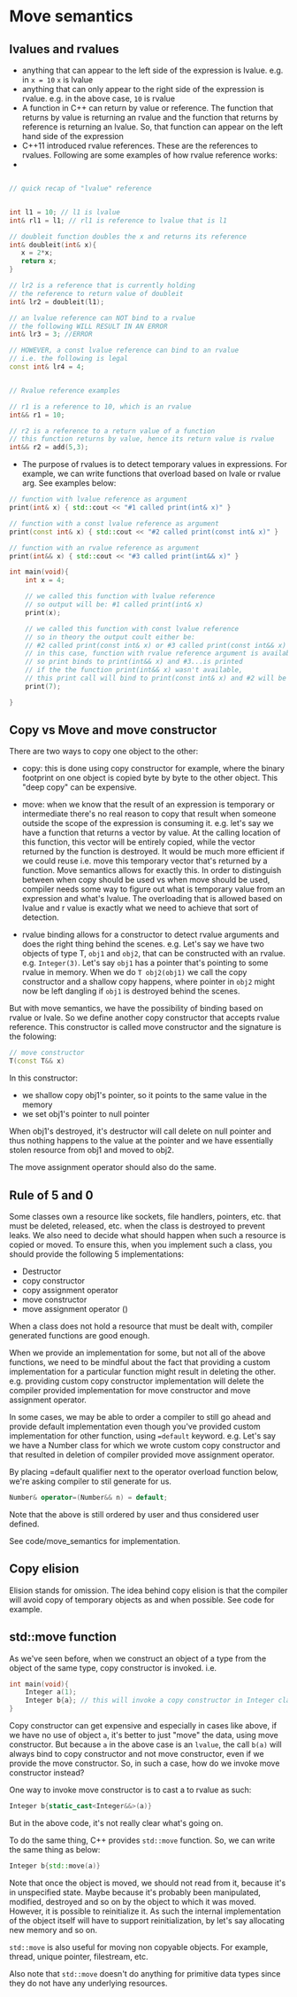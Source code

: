 # Move semantics

## lvalues and rvalues

- anything that can appear to the left side of the expression is lvalue. e.g. in `x = 10` `x` is lvalue
- anything that can only appear to the right side of the expression is rvalue. e.g. in the above case, `10` is rvalue
- A function in C++ can return by value or reference. The function that returns by value is returning an rvalue and the function that returns by reference is returning an lvalue. So, that function can appear on the left hand side of the expression
- C++11 introduced rvalue references. These are the references to rvalues. Following are some examples of how rvalue reference works:
-

```cpp

// quick recap of "lvalue" reference


int l1 = 10; // l1 is lvalue
int& rl1 = l1; // rl1 is reference to lvalue that is l1

// doubleit function doubles the x and returns its reference
int& doubleit(int& x){
   x = 2*x;
   return x;
}

// lr2 is a reference that is currently holding
// the reference to return value of doubleit
int& lr2 = doubleit(l1);

// an lvalue reference can NOT bind to a rvalue
// the following WILL RESULT IN AN ERROR
int& lr3 = 3; //ERROR

// HOWEVER, a const lvalue reference can bind to an rvalue
// i.e. the following is legal
const int& lr4 = 4;


// Rvalue reference examples

// r1 is a reference to 10, which is an rvalue
int&& r1 = 10;

// r2 is a reference to a return value of a function
// this function returns by value, hence its return value is rvalue
int&& r2 = add(5,3);

```

- The purpose of rvalues is to detect temporary values in expressions. For example, we can write functions that overload based on lvale or rvalue arg. See examples below:

```cpp
// function with lvalue reference as argument
print(int& x) { std::cout << "#1 called print(int& x)" }

// function with a const lvalue reference as argument
print(const int& x) { std::cout << "#2 called print(const int& x)" }

// function with an rvalue reference as argument
print(int&& x) { std::cout << "#3 called print(int&& x)" }

int main(void){
    int x = 4;

    // we called this function with lvalue reference
    // so output will be: #1 called print(int& x)
    print(x);

    // we called this function with const lvalue reference
    // so in theory the output coult either be:
    // #2 called print(const int& x) or #3 called print(const int&& x)
    // in this case, function with rvalue reference argument is available,
    // so print binds to print(int&& x) and #3...is printed
    // if the the function print(int&& x) wasn't available,
    // this print call will bind to print(const int& x) and #2 will be printed
    print(7);

}
```

## Copy vs Move and move constructor

There are two ways to copy one object to the other:

- copy: this is done using copy constructor for example, where the binary footprint on one object is copied byte by byte to the other object. This "deep copy" can be expensive.
- move: when we know that the result of an expression is temporary or intermediate there's no real reason to copy that result when someone outside the scope of the expression is consuming it. e.g. let's say we have a function that returns a vector by value. At the calling location of this function, this vector will be entirely copied, while the vector returned by the function is destroyed. It would be much more efficient if we could reuse i.e. move this temporary vector that's returned by a function. Move semantics allows for exactly this.
  In order to distinguish between when copy should be used vs when move should be used, compiler needs some way to figure out what is temporary value from an expression and what's lvalue. The overloading that is allowed based on lvalue and r value is exactly what we need to achieve that sort of detection.

- rvalue binding allows for a constructor to detect rvalue arguments and does the right thing behind the scenes. e.g. Let's say we have two objects of type T, `obj1` and `obj2`, that can be constructed with an rvalue. e.g. `Integer(3)`. Let's say `obj1` has a pointer that's pointing to some rvalue in memory. When we do `T obj2(obj1)` we call the copy constructor and a shallow copy happens, where pointer in `obj2` might now be left dangling if `obj1` is destroyed behind the scenes.

But with move semantics, we have the possibility of binding based on rvalue or lvale. So we define another copy constructor that accepts rvalue reference. This constructor is called move constructor and the signature is the folowing:

```cpp
// move constructor
T(const T&& x)
```

In this constructor:

- we shallow copy obj1's pointer, so it points to the same value in the memory
- we set obj1's pointer to null pointer

When obj1's destroyed, it's destructor will call delete on null pointer and thus nothing happens to the value at the pointer and we have essentially stolen resource from obj1 and moved to obj2.

The move assignment operator should also do the same.

## Rule of 5 and 0

Some classes own a resource like sockets, file handlers, pointers, etc. that must be deleted, released, etc. when the class is destroyed to prevent leaks. We also need to decide what should happen when such a resource is copied or moved.
To ensure this, when you implement such a class, you should provide the following 5 implementations:

- Destructor
- copy constructor
- copy assignment operator
- move constructor
- move assignment operator ()

When a class does not hold a resource that must be dealt with, compiler generated functions are good enough.

When we provide an implementation for some, but not all of the above functions, we need to be mindful about the fact that providing a custom implementation for a particular function might result in deleting the other. e.g. providing custom copy constructor implementation will delete the compiler provided implementation for move constructor and move assignment operator.

In some cases, we may be able to order a compiler to still go ahead and provide default implementation even though you've provided custom implementation for other function, using `=default` keyword. e.g. Let's say we have a Number class for which we wrote custom copy constructor and that resulted in deletion of compiler provided move assignment operator.

By placing =default qualifier next to the operator overload function below, we're asking compiler to stil generate for us.

```cpp
Number& operator=(Number&& n) = default;
```

Note that the above is still ordered by user and thus considered user defined.

See code/move_semantics for implementation.

## Copy elision

Elision stands for omission. The idea behind copy elision is that the compiler will avoid copy of temporary objects as and when possible.
See code for example.

## std::move function

As we've seen before, when we construct an object of a type from the object of the same type, copy constructor is invoked. i.e.

```cpp
int main(void){
    Integer a(1);
    Integer b{a}; // this will invoke a copy constructor in Integer class
}
```

Copy constructor can get expensive and especially in cases like above, if we have no use of object `a`, it's better to just "move" the data, using move constructor. But because `a` in the above case is an `lvalue`, the call `b(a)` will always bind to copy constructor and not move constructor, even if we provide the move constructor.
So, in such a case, how do we invoke move constructor instead?

One way to invoke move constructor is to cast a to rvalue as such:

```cpp
Integer b{static_cast<Integer&&>(a)}
```

But in the above code, it's not really clear what's going on.

To do the same thing, C++ provides `std::move` function. So, we can write the same thing as below:

```cpp
Integer b{std::move(a)}
```

Note that once the object is moved, we should not read from it, because it's in unspecified state. Maybe because it's probably been manipulated, modified, destroyed and so on by the object to which it was moved.
However, it is possible to reinitialize it. As such the internal implementation of the object itself will have to support reinitialization, by let's say allocating new memory and so on.

`std::move` is also useful for moving non copyable objects. For example, thread, unique pointer, filestream, etc.

Also note that `std::move` doesn't do anything for primitive data types since they do not have any underlying resources.
